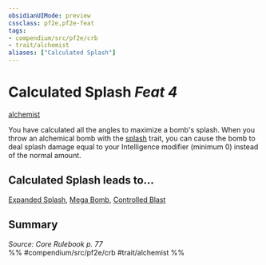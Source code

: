 ```yaml
---
obsidianUIMode: preview
cssclass: pf2e,pf2e-feat
tags:
- compendium/src/pf2e/crb
- trait/alchemist
aliases: ["Calculated Splash"]
---
```

# Calculated Splash  *Feat 4*  
[alchemist](/rules/traits/alchemist.md)  


You have calculated all the angles to maximize a bomb's splash. When you throw an alchemical bomb with the [splash](/rules/traits/splash.md) trait, you can cause the bomb to deal splash damage equal to your Intelligence modifier (minimum 0) instead of the normal amount.

## Calculated Splash leads to...

[Expanded Splash](/compendium/feats/expanded-splash.md), [Mega Bomb](/compendium/feats/mega-bomb.md), [Controlled Blast](/compendium/feats/controlled-blast-g-g.md)

## Summary

*Source: Core Rulebook p. 77*  
%% #compendium/src/pf2e/crb #trait/alchemist %%
